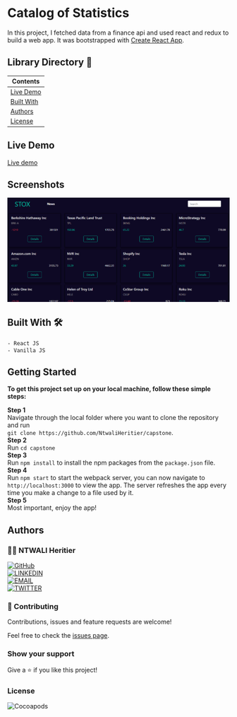 # Catalog of Statistics

In this project, I fetched data from a finance api and used react and redux to build a web app. It was bootstrapped with [Create React App](https://github.com/facebook/create-react-app).

## Library Directory 📙

| Contents                    |
| --------------------------- |
| [Live Demo](#live-demo)     |
| [Built With](#built-with-🛠)|
| [Authors](#authors)         |
| [License](#license)         |

## Live Demo

[Live demo](https://react-capsto-feature-8ptxznmpp.herokuapp.com/)

## Screenshots

![screenshot](./screenshots/index.PNG)

## Built With 🛠

```
- React JS
- Vanilla JS
```

## Getting Started

**To get this project set up on your local machine, follow these simple steps:**

**Step 1**<br>
Navigate through the local folder where you want to clone the repository and run<br>
`git clone https://github.com/NtwaliHeritier/capstone`.<br>
**Step 2**<br>
Run `cd capstone`<br>
**Step 3**<br>
Run `npm install` to install the npm packages from the `package.json` file.<br>
**Step 4**<br>
Run `npm start` to start the webpack server, you can now navigate to `http://localhost:3000` to view the app. The server refreshes the app every time you make a change to a file used by it.<br>
**Step 5**<br>
Most important, enjoy the app!<br>

## Authors

### 👨‍💻 NTWALI Heritier

[![GitHub](https://img.shields.io/badge/-GitHub-000?style=for-the-badge&logo=GitHub&logoColor=white)](https://github.com/NtwaliHeritier) <br>
[![LINKEDIN](https://img.shields.io/badge/-LINKEDIN-0077B5?style=for-the-badge&logo=Linkedin&logoColor=white)](https://www.linkedin.com/in/ntwaliheritier/) <br>
[![EMAIL](https://img.shields.io/badge/-EMAIL-D14836?style=for-the-badge&logo=Mail.Ru&logoColor=white)](mailto:ntwalihatsor78.nh@gmail.com) <br>
[![TWITTER](https://img.shields.io/badge/-TWITTER-1DA1F2?style=for-the-badge&logo=Twitter&logoColor=white)](https://twitter.com/NtwaliHeritier)

### 🤝 Contributing

Contributions, issues and feature requests are welcome!

Feel free to check the [issues page](https://github.com/NtwaliHeritier/math-magicians).

### Show your support

Give a ⭐️ if you like this project!

### License

![Cocoapods](https://img.shields.io/cocoapods/l/AFNetworking?color=red&style=for-the-badge)
